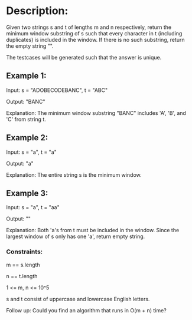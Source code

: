 # Description:

Given two strings s and t of lengths m and n respectively, return the minimum window substring of s such that every character in t (including duplicates) is included in the window. If there is no such substring, return the empty string "".

The testcases will be generated such that the answer is unique.

## Example 1:

Input: s = "ADOBECODEBANC", t = "ABC"

Output: "BANC"

Explanation: The minimum window substring "BANC" includes 'A', 'B', and 'C' from string t.

## Example 2:

Input: s = "a", t = "a"

Output: "a"

Explanation: The entire string s is the minimum window.

## Example 3:

Input: s = "a", t = "aa"

Output: ""

Explanation: Both 'a's from t must be included in the window.
Since the largest window of s only has one 'a', return empty string.

### Constraints:

m == s.length

n == t.length

1 <= m, n <= 10^5

s and t consist of uppercase and lowercase English letters.

Follow up: Could you find an algorithm that runs in O(m + n) time?
